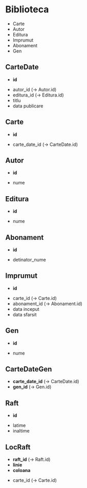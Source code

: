 # Biblioteca

- Carte
- Autor
- Editura
- Imprumut
- Abonament
- Gen

## CarteDate
* **id**
- autor_id (-> Autor.id)
- editura_id (-> Editura.id)
- titlu
- data publicare

## Carte
* **id**
- carte_date_id (-> CarteDate.id)

## Autor
* **id**
- nume

## Editura
* **id**
- nume

## Abonament
* **id**
- detinator_nume

## Imprumut
* **id**
- carte_id (-> Carte.id)
- abonament_id (-> Abonament.id)
- data inceput
- data sfarsit

## Gen
* **id**
- nume

## CarteDateGen
* **carte_date_id** (-> CarteDate.id)
* **gen_id** (-> Gen.id)

## Raft
* **id**
- latime
- inaltime

## LocRaft
* **raft_id** (-> Raft.id)
* **linie**
* **coloana**
- carte_id (-> Carte.id)
